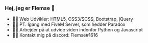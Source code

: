 ### Hej, jeg er Flemse 👋

- 👨‍💻 Web Udvikler: HTML5, CSS3/SCSS, Bootstrap, jQuery
- 👨‍💻 PT. Igang med FiveM Server, som hedder Paradox
- 👨‍💻 Arbejder på at udvide viden indenfor Python og Javascript
- 👨‍💻 Kontakt mig på discord: Flemse#1616
